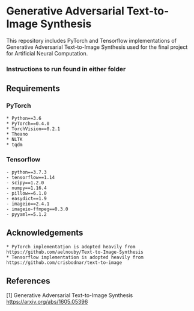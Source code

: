 # Generative Adversarial Text-to-Image Synthesis

This repository includes PyTorch and Tensorflow implementations of Generative Adversarial Text-to-Image Synthesis used for the final project for Artificial Neural Computation.

### Instructions to run found in either folder

## Requirements
### PyTorch
	* Python==3.6
	* PyTorch==0.4.0
	* TorchVision==0.2.1
	* Theano
	* NLTK
	* tqdm
### Tensorflow
	- python==3.7.3
    - tensorflow==1.14
    - scipy==1.2.0
    - numpy==1.16.4
    - pillow==6.1.0
    - easydict==1.9
    - imageio==2.4.1
    - imageio-ffmpeg==0.3.0
    - pyyaml==5.1.2

## Acknowledgements
	* PyTorch implementation is adopted heavily from https://github.com/aelnouby/Text-to-Image-Synthesis
	* Tensorflow implementation is adopted heavily from https://github.com/crisbodnar/text-to-image

## References
[1] Generative Adversarial Text-to-Image Synthesis https://arxiv.org/abs/1605.05396
